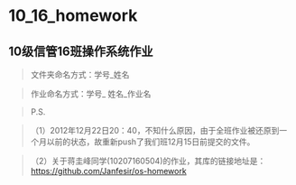 10_16_homework
==============


10级信管16班操作系统作业
----------------------
>文件夹命名方式：学号_姓名

>作业命名方式：学号_ 姓名_作业名

>P.S.

>（1）2012年12月22日20：40，不知什么原因，由于全班作业被还原到一个月以前的状态，故重新push了我们班12月15日前提交的文件。

>（2）关于蒋圭峰同学(10207160504)的作业，其库的链接地址是：https://github.com/Janfesir/os-homework
